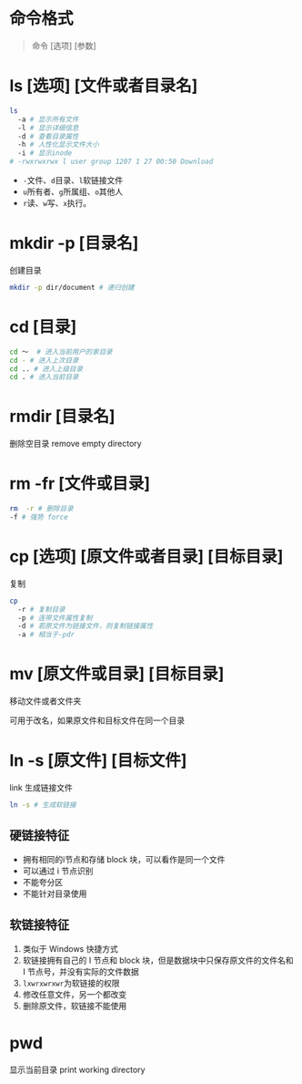 # 命令格式
> 命令 [选项] [参数]  

# ls [选项] [文件或者目录名]

```bash
ls
  -a # 显示所有文件
  -l # 显示详细信息
  -d # 查看目录属性
  -h # 人性化显示文件大小
  -i # 显示inode
# -rwxrwxrwx l user group 1207 1 27 00:50 Download
```

* `-`文件、`d`目录、`l`软链接文件  
* `u`所有者、`g`所属组、`o`其他人  
* `r`读、`w`写、`x`执行。

# mkdir -p [目录名]

创建目录

```bash
mkdir -p dir/document # 递归创建
```

# cd [目录]

```bash
cd ～  # 进入当前用户的家目录
cd - # 进入上次目录
cd .. # 进入上级目录
cd . # 进入当前目录
```

# rmdir [目录名]

删除空目录 remove empty directory

# rm -fr [文件或目录]

```bash
rm  -r # 删除目录
-f # 强势 force
```

# cp [选项] [原文件或者目录] [目标目录]

复制

```bash
cp
  -r # 复制目录
  -p # 连带文件属性复制
  -d # 若原文件为链接文件，则复制链接属性
  -a # 相当于-pdr
```

# mv [原文件或目录] [目标目录]

移动文件或者文件夹

可用于改名，如果原文件和目标文件在同一个目录

# ln -s [原文件] [目标文件]

link 生成链接文件  

```bash
ln -s # 生成软链接
```

## 硬链接特征

* 拥有相同的i节点和存储 block 块，可以看作是同一个文件
* 可以通过 i 节点识别
* 不能夸分区
* 不能针对目录使用  

## 软链接特征

1. 类似于 Windows 快捷方式
2. 软链接拥有自己的 I 节点和 block 块，但是数据块中只保存原文件的文件名和 I 节点号，并没有实际的文件数据
3. `lxwrxwrxwr`为软链接的权限
4. 修改任意文件，另一个都改变
5. 删除原文件，软链接不能使用

# pwd

显示当前目录 print working directory  

